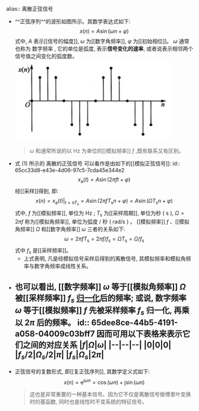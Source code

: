 alias:: 离散正弦信号

- ^^正弦序列^^的波形如图所示。其数学表达式如下:
  $$x(n)=A \sin (\omega n+\varphi) \tag{1}$$
  式中,  $A$  表示[[信号的幅度]],  $\omega$  为[[数字角频率]],  $\varphi$  为[[初始相位]]。 
  $\omega$  通常也称为 数字频率 , 它的单位是弧度, 表示**信号变化的速率**, 或者说表示相邻两个信号值之间变化的弧度数。  
  ![image.png](../assets/image_1707881050186_0.png)
  >$\omega$  和通常所说的以  $\mathrm{Hz}$  为单位的[[模拟频率]]  $f$ ,既有联系又有区别。
- 式 $(1)$ 所示的 离散的正弦信号 可以看作是由如下的[[模拟正弦信号]]:
  id:: 65cc33d8-e43e-4d06-97c5-7cda45e344e2
  $$x_{\mathrm{a}}(t)=A \sin (2 \pi f t+\varphi)$$
  经[[采样]]得到, 即:
  $$x(n)=\left.x_{\mathrm{a}}(t)\right|_{t=n T_{\mathrm{s}}}=A \sin \left(2 \pi f T_{\mathrm{s}} n+\varphi\right)=A \sin \left(\Omega T_{\mathrm{s}} n+\varphi\right)$$
  式中,  $f$  为[[模拟频率]], 单位为  $\mathrm{Hz}$ ; $T_{\mathrm{s}}$  为[[采样周期]], 单位为秒  ( $\mathrm{s}$ ), $\Omega=2 \pi f$  称为[[模拟角频率]], 单位为弧度  /  秒 ( $\mathrm{rad} / \mathrm{s}$ )  。
  [[模拟频率]]  $f$  、[[模拟角频率]]  $\Omega$  和[[数字角频率]]  $\omega$  三者的关系如下:
  $$\omega=2 \pi f T_{\mathrm{s}}=2 \pi f / f_{\mathrm{s}}=\Omega T_{\mathrm{s}}=\Omega / f_{\mathrm{s}}$$
  式中  $f_{\mathrm{s}}$  是[[采样频率]]。
	- 上式表明, 凡是经模拟信号采样后得到的离散信号, 其模拟频率和模拟角频率与数字角频率成线性关系。
- 也可以看出, [[数字频率]]  $\omega$  等于[[模拟角频率]]  $\Omega$  被[[采样频率]]  $f _s$ [归一化]([[归一化频率]])后的频率; 或说, 数字频率  $\omega$  等于[[模拟频率]]  $f$  先被采样频率  $f_s$  归一化, 再乘以  $2 \pi$  后的频率。
  id:: 65dee8ce-44b5-4191-a058-04009c03bff7
  因而可用以下表格来表示它们之间的对应关系
  |$f$|$\Omega$|$\omega$|
  |--|--|--|
  |$0$|$0$|$0$|
  |$f_s/2$|$\Omega_s/2$|$\pi$|
  |$f_s$|$\Omega_s$|$2\pi$|
	-
- 正弦信号的复数形式, 即[[复正弦序列]], 其数学定义式如下:
  $$x(n)=\mathrm{e}^{\mathrm{j} \omega n}=\cos (\omega n)+\mathrm{j} \sin (\omega n)$$
  > 这也是非常重要的一种基本信号。因为它不仅是离散信号做傅里叶变换时的基函数, 同时也是线性时不变系统的特征信号。
